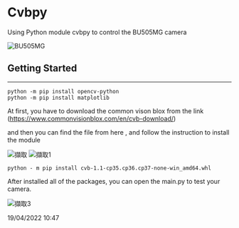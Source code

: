 # Cvbpy
Using Python module cvbpy to control the BU505MG camera 

![BU505MG](https://user-images.githubusercontent.com/101848874/158926859-75dab19c-20bd-4cab-a692-1f80c59c7e67.PNG)

## Getting Started
---

```
python -m pip install opencv-python
python -m pip install matplotlib
````

At first, you have to  download the common vison blox from the link
(https://www.commonvisionblox.com/en/cvb-download/) 

and then  you can find the file from here , and follow the instruction to install the module

![擷取](https://user-images.githubusercontent.com/101848874/158926912-400b0e1f-febb-4401-91d5-35faa04050f0.PNG)
![擷取1](https://user-images.githubusercontent.com/101848874/158926924-1fe3af06-b6f1-430c-b3a9-ae49c2cb07c3.PNG)


```
python - m pip install cvb-1.1-cp35.cp36.cp37-none-win_amd64.whl
```

After installed all of the packages, you can open the main.py to test your camera.

![擷取3](https://user-images.githubusercontent.com/101848874/158926932-7bba9252-27d3-46cb-a880-cd138c297c1a.PNG)


19/04/2022 10:47
